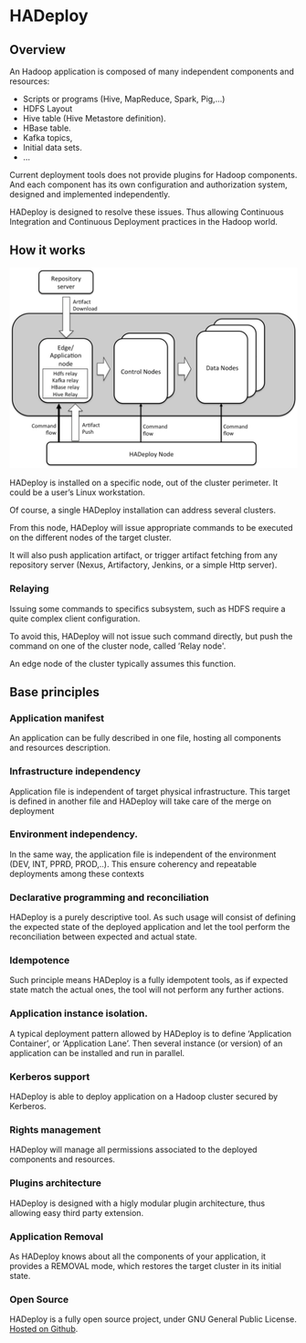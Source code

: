 # HADeploy

## Overview

An Hadoop application is composed of many independent components and resources:

* Scripts or programs (Hive, MapReduce, Spark, Pig,…)
* HDFS Layout
* Hive table (Hive Metastore definition).
* HBase table.
* Kafka topics,
* Initial data sets.
* …

Current deployment tools does not provide plugins for Hadoop components. And each component has its own configuration and authorization  system, designed and implemented independently.

HADeploy is designed to resolve these issues. Thus allowing Continuous Integration and Continuous Deployment practices in the Hadoop world.

## How it works

![Screenshot](img/archi1.png)

HADeploy is installed on a specific node, out of the cluster perimeter. It could be a user’s Linux workstation.

Of course, a single HADeploy installation can address several clusters.

From this node, HADeploy will issue appropriate commands to be executed on the different nodes of the target cluster.

It will also push application artifact, or trigger artifact fetching from any repository server (Nexus, Artifactory, Jenkins, or a simple Http server).

### Relaying

Issuing some commands to specifics subsystem, such as HDFS require a quite complex client configuration.

To avoid this, HADeploy will not issue such command directly, but push the command on one of the cluster node, called ’Relay node'.

An edge node of the cluster typically assumes this function.

## Base principles

### Application manifest

An application can be fully described in one file, hosting all components and resources description.

### Infrastructure independency

Application file is independent of target physical infrastructure. This target is defined in another file and HADeploy will take care of the merge on deployment

### Environment independency.

In the same way, the application file is independent of the environment (DEV, INT, PPRD, PROD,..). This ensure coherency and repeatable deployments among these contexts

### Declarative programming and reconciliation

HADeploy is a purely descriptive tool. As such usage will consist of defining the expected state of the deployed application and let the tool perform the reconciliation between expected and actual state.

### Idempotence

Such principle means HADeploy is a fully idempotent tools, as if expected state match the actual ones, the tool will not perform any further actions.

### Application instance isolation.

A typical deployment pattern allowed by HADeploy is to define ‘Application Container’, or ‘Application Lane’. Then several instance (or version) of an application can be installed and run in parallel.

### Kerberos support

HADeploy is able to deploy application on a Hadoop cluster secured by Kerberos. 

### Rights management

HADeploy will manage all permissions associated to the deployed components and resources.

### Plugins architecture

HADeploy is designed with a higly modular plugin architecture, thus allowing easy third party extension.

### Application Removal

As HADeploy knows about all the components of your application, it provides a REMOVAL mode, which restores the target cluster in its initial state.

### Open Source

HADeploy is a fully open source project, under GNU General Public License. [Hosted on Github](https://github.com/BROADSoftware/hadeploy).

